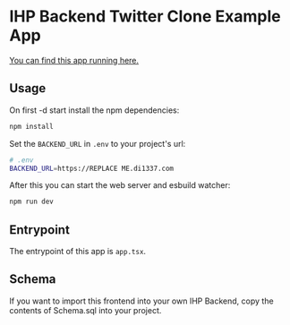 # IHP Backend Twitter Clone Example App

[You can find this app running here.](https://ihp-backend-twitter-clone.vercel.app/)

## Usage

On first -d start install the npm dependencies:

```bash
npm install
```

Set the `BACKEND_URL` in `.env` to your project's url:

```bash
# .env
BACKEND_URL=https://REPLACE ME.di1337.com
```

After this you can start the web server and esbuild watcher:

```bash
npm run dev
```

## Entrypoint

The entrypoint of this app is `app.tsx`.

## Schema

If you want to import this frontend into your own IHP Backend, copy the contents of Schema.sql into your project.

